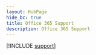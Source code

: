 ```yaml
--- 
layout: HubPage
hide_bc: true
title: Office 365 Support
description: Office 365 Support
---
```


[!INCLUDE [support](../../common/Office/troubleshoot.md)]